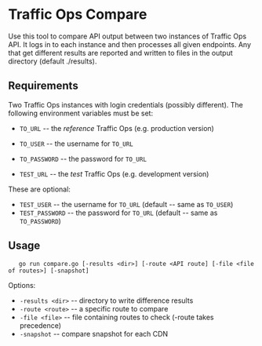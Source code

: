 <!--
    Licensed to the Apache Software Foundation (ASF) under one
    or more contributor license agreements.  See the NOTICE file
    distributed with this work for additional information
    regarding copyright ownership.  The ASF licenses this file
    to you under the Apache License, Version 2.0 (the
    "License"); you may not use this file except in compliance
    with the License.  You may obtain a copy of the License at

      http://www.apache.org/licenses/LICENSE-2.0

    Unless required by applicable law or agreed to in writing,
    software distributed under the License is distributed on an
    "AS IS" BASIS, WITHOUT WARRANTIES OR CONDITIONS OF ANY
    KIND, either express or implied.  See the License for the
    specific language governing permissions and limitations
    under the License.
-->

# Traffic Ops Compare

Use this tool to compare API output between two instances of Traffic Ops API.
It logs in to each instance and then processes all given endpoints.  Any that get
different results are reported and written to files in the output directory
(default ./results).

## Requirements

Two Traffic Ops instances with login credentials (possibly different).  The following
environment variables must be set:

- `TO_URL`   -- the *reference* Traffic Ops (e.g. production version)
- `TO_USER`  -- the username for `TO_URL`
- `TO_PASSWORD`  -- the password for `TO_URL`

- `TEST_URL` -- the *test* Traffic Ops (e.g. development version)

These are optional:

- `TEST_USER`  -- the username for `TO_URL` (default -- same as `TO_USER`)
- `TEST_PASSWORD`  -- the password for `TO_URL` (default -- same as `TO_PASSWORD`)

## Usage

```
   go run compare.go [-results <dir>] [-route <API route] [-file <file of routes>] [-snapshot]
```

Options:

- `-results <dir>` -- directory to write difference results
- `-route <route>` -- a specific route to compare
- `-file <file>`   -- file containing routes to check (-route takes precedence)
- `-snapshot`      -- compare snapshot for each CDN
